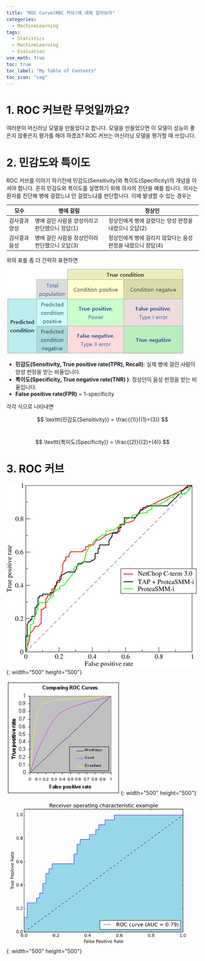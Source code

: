 ```yaml
---
title: "ROC Curve(ROC 커브)에 대해 알아보자" 
categories:
  - MachineLearning
tags:
  - Statistics
  - MachineLearning
  - Evaluation
use_math: true
toc: true
toc_label: "My Table of Contents"
toc_icon: "cog"
---
```


# 1. ROC 커브란 무엇일까요? 

여러분이 머신러닝 모델을 만들었다고 합니다. 
모델을 만들었으면 이 모델이 성능이 좋은지 않좋은지 평가를 해야 하겠죠?
ROC 커브는 머신러닝 모델을 평가할 때 쓰입니다. 
<br />

# 2. 민감도와 특이도

ROC 커브를 이야기 하기전에 민감도(Sensitivity)와 특이도(Specificity)의 개념을 아셔야 합니다. 
흔히 민감도와 특이도를 설명하기 위해 의사의 진단을 예를 듭니다.
의사는 환자를 진단해 병에 걸렸느냐 안 걸렸느냐를 판단합니다. 
이때 발생할 수 있는 경우는 

모수 | 병에 걸림 | 정상인
-----|-----------|----- 
검사결과 양성 | 병에 걸린 사람을 양성이라고 판단했으니 정답(1) | 정상인에게 병에 걸렸다는 양성 판정을 내렸으니 오답(2)
검사결과 음성 | 병에 걸린 사람을 정상인이라 판단했으니 오답(3) | 정상인에게 병에 걸리지 않았다는 음성 판정을 내렸으니 정답(4)

위의 표를 좀 더 간략히 표현하면

![figure0](/assets/images/roc/roc00.JPG)


* **민감도(Sensitivity, True positive rate(TPR), Recall)**: 실제 병에 걸린 사람이 양성 판정을 받는 비율입니다. 
* **특이도(Specificity, True negative rate(TNR) )**: 정상인이 음성 판정을 받는 비율입니다. 
* **False positive rate(FPR)** = 1-specificity

각각 식으로 나타내면 
<br />

$$ \texttt{민감도(Sensitivity)} = \frac{(1)}{(1)+(3)} $$ <br />

$$ \texttt{특이도(Specificity)} = \frac{(2)}{(2)+(4)} $$

# 3. ROC 커브

![figure1](/assets/images/roc/roc01.png){: width="500" height="500"}

![figure2](/assets/images/roc/roc02.jpg){: width="500" height="500"}

![figure3](/assets/images/roc/roc03.png){: width="500" height="500"}
